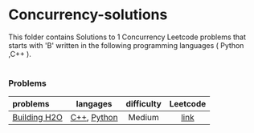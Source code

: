 # Concurrency-solutions
This folder contains Solutions to 1 Concurrency Leetcode problems that starts with 'B' written in the following programming languages ( Python ,C++ ).<br><br>
### Problems ###
|problems|langages|difficulty|Leetcode|
|:-------|:------:|:--------:|:------:|
|[Building H2O](./Building%20H2O)|[C++](./Building%20H2O/Building%20H2O.cpp), [Python](./Building%20H2O/Building%20H2O.py)|Medium|[link](https://leetcode.com/problems/building-h2o)|